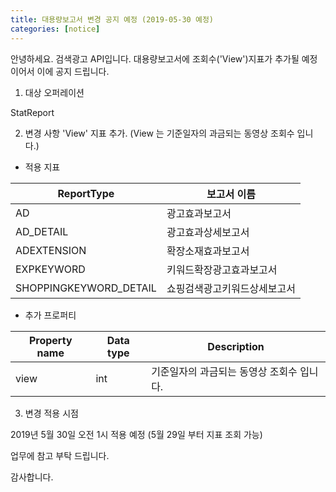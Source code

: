 ```yaml
---
title: 대용량보고서 변경 공지 예정 (2019-05-30 예정)
categories: [notice]
---
```


안녕하세요. 검색광고 API입니다.
대용량보고서에 조회수('View')지표가 추가될 예정이어서 이에 공지 드립니다.

1. 대상 오퍼레이션 

 StatReport

2. 변경 사항 
'View' 지표 추가. 
(View 는 기준일자의 과금되는 동영상 조회수 입니다.)

* 적용 지표 
 
ReportType | 보고서 이름
-----------| -------|
AD|광고효과보고서
AD_DETAIL|광고효과상세보고서
ADEXTENSION|확장소재효과보고서
EXPKEYWORD|키워드확장광고효과보고서
SHOPPINGKEYWORD_DETAIL|쇼핑검색광고키워드상세보고서

* 추가 프로퍼티

Property name | Data type | Description
-----------| -------| -------|
view|int| 기준일자의 과금되는 동영상 조회수 입니다. 


3. 변경 적용 시점 

 2019년 5월 30일 오전 1시 적용 예정 (5월 29일 부터 지표 조회 가능) 

업무에 참고 부탁 드립니다. 

감사합니다. 
